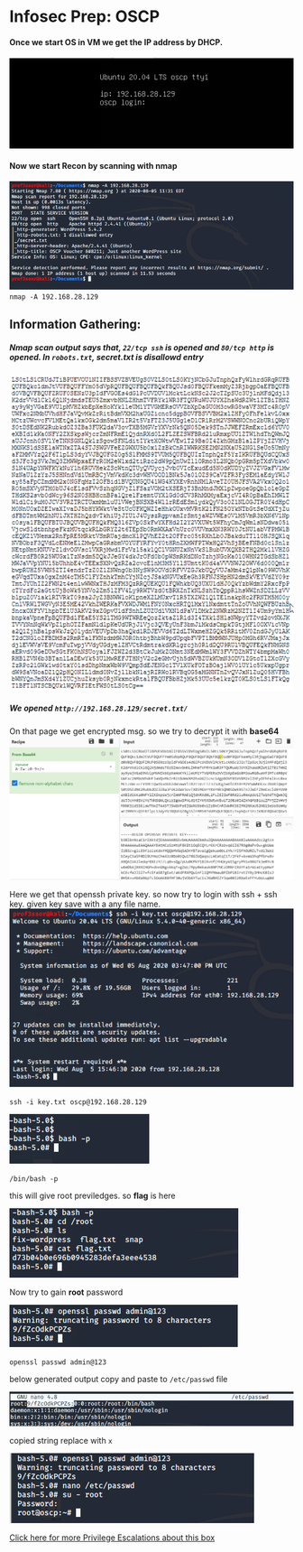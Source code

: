 # Infosec Prep: OSCP
#### Once we start OS in VM we get the IP address by DHCP.
![1](OSCP/1.png)
#### Now we start Recon by scanning with nmap 
![2](OSCP/2.png)
`nmap -A 192.168.28.129`
 ## Information Gathering: 
 ##### Nmap scan output says that, `22/tcp ssh` is opened and `80/tcp http` is opened. In `robots.txt`, secret.txt is disallowd entry
![3](OSCP/3.png)
##### We opened `http://192.168.28.129/secret.txt/`
On that page we get encrypted msg. so we try to decrypt it with **base64**
![4](OSCP/4.png)

Here we get that openssh private key.
so now try to login with ssh + ssh key.
given key save with a any file name.
![5](OSCP/5.png)

`ssh -i key.txt oscp@192.168.28.129`

![6](OSCP/7.png)


`/bin/bash -p`

this will give root previledges. so **flag** is here

![7](OSCP/8.png)

Now try to gain **root** password

![8](OSCP/9.png)

`openssl passwd admin@123`
 
below generated output copy and paste to `/etc/passwd` file

![9](OSCP/10.png)

copied string replace with `x` 

![10](OSCP/11.png)

[Click here for more Privilege Escalations about this box](https://medium.com/@falconspy/infosec-prep-oscp-vulnhubwalkthrough-a09519236025)